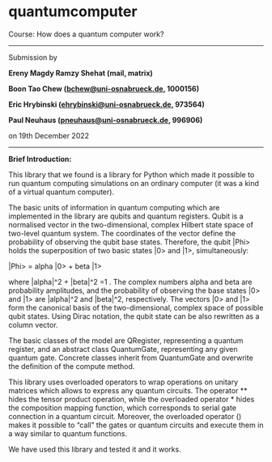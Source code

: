 # quantumcomputer

Course: How does a quantum computer work? 

---

Submission by

**Ereny Magdy Ramzy Shehat (mail, matrix)**

**Boon Tao Chew (bchew@uni-osnabrueck.de, 1000156)**

**Eric Hrybinski (ehrybinski@uni-osnabrueck.de, 973564)**

**Paul Neuhaus (pneuhaus@uni-osnabrueck.de, 996906)**


on 19th December 2022

---

**Brief Introduction:**

This library that we found is a library for Python which made it possible to run quantum computing simulations on an ordinary computer (it was a kind of a virtual quantum computer).

The basic units of information in quantum computing which are implemented in the library are qubits and quantum registers. Qubit is a normalised vector in the two-dimensional, complex Hilbert state space of two-level quantum system. The coordinates of the vector define the probability of observing the qubit base states. Therefore, the qubit |Phi> holds the superposition of two basic states |0> and |1>, simultaneously:

|Phi> = alpha |0> + beta |1>

where |alpha|^2 + |beta|^2 =1 . The complex numbers alpha and beta are probability amplitudes, and the probability of observing the base states |0> and |1> are |alpha|^2 and |beta|^2, respectively. The vectors |0> and |1> form the canonical basis of the two-dimensional, complex space of possible qubit states. Using Dirac notation, the qubit state can be also rewritten as a column vector.

The basic classes of the model are QRegister, representing a quantum register, and an abstract class QuantumGate, representing any given quantum gate. Concrete classes inherit from QuantumGate and overwrite the definition of the compute method. 

This library uses overloaded operators to wrap operations on unitary matrices which allows to express any quantum circuits. The operator ** hides the tensor product operation, while the overloaded operator * hides the composition mapping function, which corresponds to serial gate connection in a quantum circuit. Moreover, the overloaded operator () makes it possible to “call” the gates or quantum circuits and execute them in a way similar to quantum functions.

We have used this library and tested it and it works.
